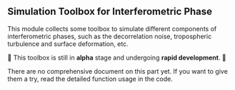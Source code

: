 ## Simulation Toolbox for Interferometric Phase

This module collects some toolbox to simulate different components of interferometric phases, such as the decorrelation noise, tropospheric turbulence and surface deformation, etc. 

🚨 This toolbox is still in **alpha** stage and undergoing **rapid development**. 🚨 

There are no comprehensive document on this part yet. If you want to give them a try, read the detailed function usage in the code.
